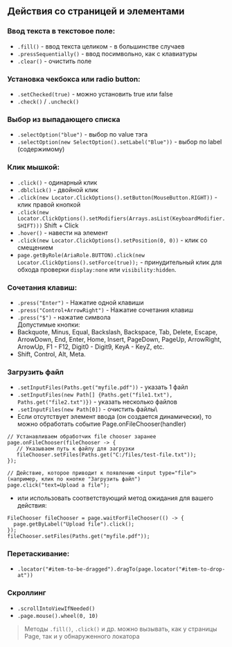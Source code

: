 ## Действия со страницей и элементами
### Ввод текста в текстовое поле:
- `.fill()` - ввод текста целиком - в большинстве случаев
- `.pressSequentially()` - ввод посимвольно, как с клавиатуры
- `.clear()` - очистить поле
### Установка чекбокса или radio button:
- `.setChecked(true)` - можно установить true или false
- `.check()` / `.uncheck()`
### Выбор из выпадающего списка
- `.selectOption("blue")` - выбор по value тэга
- `.selectOption(new SelectOption().setLabel("Blue"))` - выбор по label (содержимому)
### Клик мышкой:
- `.click()` - одинарный клик
- `.dblclick()` - двойной клик
- `.click(new Locator.ClickOptions().setButton(MouseButton.RIGHT))` - клик правой кнопкой
- `.click(new Locator.ClickOptions().setModifiers(Arrays.asList(KeyboardModifier.SHIFT)))` Shift + Click
- `.hover()` - навести на элемент
- `.click(new Locator.ClickOptions().setPosition(0, 0))` - клик со смещением
- `page.getByRole(AriaRole.BUTTON).click(new Locator.ClickOptions().setForce(true));` - принудительный клик
      для обхода проверки `display:none` или `visibility:hidden`.
### Сочетания клавиш:
- `.press("Enter")` - Нажатие одной клавиши
- `.press("Control+ArrowRight")` - Нажатие сочетания клавиш
- `.press("$")` - нажатие символа\
      Допустимые кнопки:
- Backquote, Minus, Equal, Backslash, Backspace, Tab, Delete, Escape,
      ArrowDown, End, Enter, Home, Insert, PageDown, PageUp, ArrowRight,
      ArrowUp, F1 - F12, Digit0 - Digit9, KeyA - KeyZ, etc.
- Shift, Control, Alt, Meta.
### Загрузить файл
- `.setInputFiles(Paths.get("myfile.pdf"))` - указать 1 файл
- `.setInputFiles(new Path[] {Paths.get("file1.txt"), Paths.get("file2.txt")})` - указать несколько файлов
- `.setInputFiles(new Path[0])` - очистить файлы\
- Если отсутствует элемент ввода (он создается динамически), то можно обработать событие Page.onFileChooser(handler) 
```
// Устанавливаем обработчик file chooser заранее
page.onFileChooser(fileChooser -> {
   // Указываем путь к файлу для загрузки
   fileChooser.setFiles(Paths.get("C:/files/test-file.txt"));
});

// Действие, которое приводит к появлению <input type="file"> (например, клик по кнопке "Загрузить файл")
page.click("text=Upload a file");
```
- или использовать соответствующий метод ожидания для вашего действия:
 ```
 FileChooser fileChooser = page.waitForFileChooser(() -> {
   page.getByLabel("Upload file").click();
 });
 fileChooser.setFiles(Paths.get("myfile.pdf"));
 ```
### Перетаскивание:
- `.locator("#item-to-be-dragged").dragTo(page.locator("#item-to-drop-at"))`
### Скроллинг
- `.scrollIntoViewIfNeeded()`
- `.page.mouse().wheel(0, 10)`

> Методы `.fill()`, `.click()` и др. можно вызывать, как у страницы Page, так и у обнаруженного локатора

